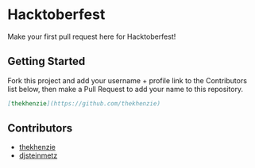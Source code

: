 # Hacktoberfest
Make your first pull request here for Hacktoberfest!

## Getting Started

Fork this project and add your username + profile link to the Contributors list below, then make a Pull Request to add your name to this repository.

```markdown
[thekhenzie](https://github.com/thekhenzie)
```

## Contributors

 - [thekhenzie](https://github.com/thekhenzie)
 - [djsteinmetz](https://github.com/djsteinmetz)